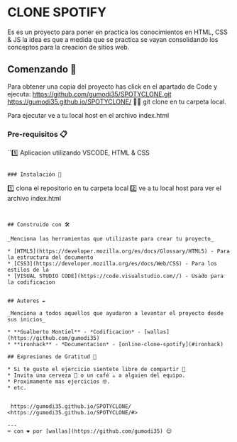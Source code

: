 # CLONE SPOTIFY

Es es un proyecto para poner en practica los conocimientos en HTML, CSS & JS la idea es que a medida que se practica se vayan consolidando los conceptos para la creacion de sitios web.

## Comenzando 🚀

Para obtener una copia del proyecto has click en el apartado de Code y ejecuta:
      https://github.com/gumodi35/SPOTYCLONE.git
      https://gumodi35.github.io/SPOTYCLONE/
🧑‍💻 git clone en tu carpeta local.

Para ejecutar ve a tu local host en el archivo index.html


### Pre-requisitos 📋

``1️⃣ Aplicacion utilizando VSCODE, HTML & CSS 
```

### Instalación 🔧

```
1️⃣ clona el repositorio en tu carpeta local
2️⃣ ve a tu local host para ver el archivo index.html
```


## Construido con 🛠️

_Menciona las herramientas que utilizaste para crear tu proyecto_

* [HTML5](https://developer.mozilla.org/es/docs/Glossary/HTML5) - Para la estructura del documento
* [CSS3](https://developer.mozilla.org/es/docs/Web/CSS) - Para los estilos de la 
* [VISUAL STUDIO CODE](https://code.visualstudio.com//) - Usado para la codificacion


## Autores ✒️

_Menciona a todos aquellos que ayudaron a levantar el proyecto desde sus inicios_

* **Gualberto Montiel** - *Codificacion* - [wallas](https://github.com/gumodi35)
* **ironhack** - *Documentacion* - [online-clone-spotify](#ironhack)

## Expresiones de Gratitud 🎁

* Si te gusto el ejercicio sientete libre de compartir 📢
* Invita una cerveza 🍺 o un café ☕ a alguien del equipo. 
* Proximamente mas ejercicios 🤓.
* etc.


 https://gumodi35.github.io/SPOTYCLONE/
<https://gumodi35.github.io/SPOTYCLONE/#>

---
⌨️ con ❤️ por [wallas](https://github.com/gumodi35) 😊
